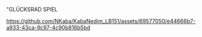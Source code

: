 "GLÜCKSRAD SPIEL



https://github.com/NKaba/KabaNedim_LB151/assets/69577050/e44666b7-a933-43ca-9c97-4c90b816b5bd

